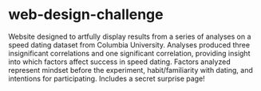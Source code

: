 # web-design-challenge
 
 
Website designed to artfully display results from a series of analyses on a speed dating dataset from Columbia University. Analyses produced three insignificant correlations and one significant correlation, providing insight into which factors affect success in speed dating. Factors analyzed represent mindset before the experiment, habit/familiarity with dating, and intentions for participating. Includes a secret surprise page!


